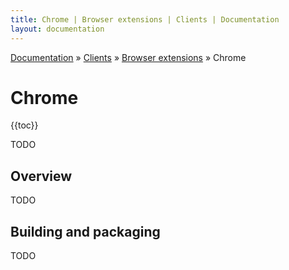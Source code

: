 ```yaml
---
title: Chrome | Browser extensions | Clients | Documentation
layout: documentation
---
```


<div class="breadcrumb">
    <a href="/docs">Documentation</a> &raquo;
    <a href="/docs/clients/index">Clients</a> &raquo;
    <a href="/docs/clients/extensions/index">Browser extensions</a> &raquo;
    Chrome
</div>

# Chrome
{{toc}}

TODO

## Overview

TODO

## Building and packaging

TODO



